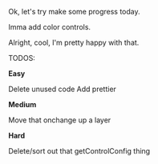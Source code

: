 Ok, let's try make some progress today. 

Imma add color controls. 

Alright, cool, I'm pretty happy with that. 



TODOS: 


**Easy**

Delete unused code
Add prettier 


**Medium**

Move that onchange up a layer


**Hard**

Delete/sort out that getControlConfig thing

